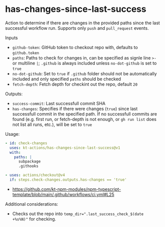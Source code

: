 # has-changes-since-last-success

Action to determine if there are changes in the provided paths since the last successful workflow run. Supports only `push` and `pull_request` events.

Inputs

- `github-token`: GitHub token to checkout repo with, defaults to `github.token`
- `paths`: Paths to check for changes in, can be specified as signle line `>-` or multiline `|`; `.github` is always included unless `no-dot-github` is set to `true`
- `no-dot-github`: Set to `true` if `.github` folder should not be automatically included and only specified `paths` should be checked
- `fetch-depth`: Fetch depth for checkint out the repo, default `20`

Outputs:

- `success-commit`: Last successfull commit SHA
- `has-changes`: Specifies if there were changes (`true`) since last successfull commit in the specified path. If no successfull commits are found (e.g. first run, or fetch-depth is not enough, or `gh run list` does not list all runs, etc.), will be set to `true`

Usage:

```yml
- id: check-changes
  uses: kt-actions/has-changes-since-last-success@v1
  with:
    paths: |
      subpackage
      .githooks

- uses: actions/checkout@v4
  if: steps.check-changes.outputs.has-changes == 'true'
```

- https://github.com/kt-npm-modules/npm-typescript-template/blob/main/.github/workflows/ci.yml#L25

Additional considerations:

- Checks out the repo into `temp_dir=".last_success_check_$(date +%s%N)"` for checking.
